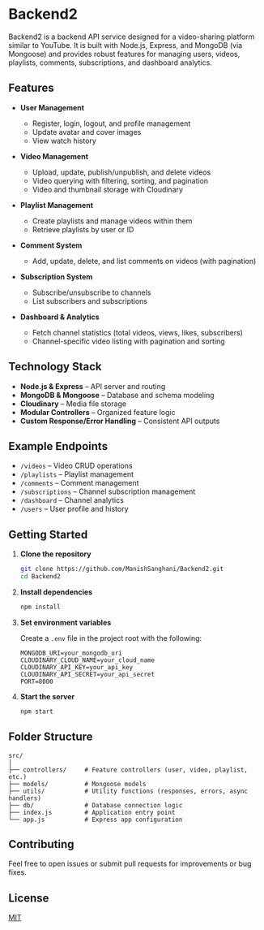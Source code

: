# Backend2

Backend2 is a backend API service designed for a video-sharing platform similar to YouTube. It is built with Node.js, Express, and MongoDB (via Mongoose) and provides robust features for managing users, videos, playlists, comments, subscriptions, and dashboard analytics.

## Features

- **User Management**
  - Register, login, logout, and profile management
  - Update avatar and cover images
  - View watch history

- **Video Management**
  - Upload, update, publish/unpublish, and delete videos
  - Video querying with filtering, sorting, and pagination
  - Video and thumbnail storage with Cloudinary

- **Playlist Management**
  - Create playlists and manage videos within them
  - Retrieve playlists by user or ID

- **Comment System**
  - Add, update, delete, and list comments on videos (with pagination)

- **Subscription System**
  - Subscribe/unsubscribe to channels
  - List subscribers and subscriptions

- **Dashboard & Analytics**
  - Fetch channel statistics (total videos, views, likes, subscribers)
  - Channel-specific video listing with pagination and sorting

## Technology Stack

- **Node.js & Express** – API server and routing
- **MongoDB & Mongoose** – Database and schema modeling
- **Cloudinary** – Media file storage
- **Modular Controllers** – Organized feature logic
- **Custom Response/Error Handling** – Consistent API outputs

## Example Endpoints

- `/videos` – Video CRUD operations
- `/playlists` – Playlist management
- `/comments` – Comment management
- `/subscriptions` – Channel subscription management
- `/dashboard` – Channel analytics
- `/users` – User profile and history

## Getting Started

1. **Clone the repository**
   ```bash
   git clone https://github.com/ManishSanghani/Backend2.git
   cd Backend2
   ```

2. **Install dependencies**
   ```bash
   npm install
   ```

3. **Set environment variables**

   Create a `.env` file in the project root with the following:
   ```
   MONGODB_URI=your_mongodb_uri
   CLOUDINARY_CLOUD_NAME=your_cloud_name
   CLOUDINARY_API_KEY=your_api_key
   CLOUDINARY_API_SECRET=your_api_secret
   PORT=8000
   ```

4. **Start the server**
   ```bash
   npm start
   ```

## Folder Structure

```
src/
│
├── controllers/     # Feature controllers (user, video, playlist, etc.)
├── models/          # Mongoose models
├── utils/           # Utility functions (responses, errors, async handlers)
├── db/              # Database connection logic
├── index.js         # Application entry point
└── app.js           # Express app configuration
```

## Contributing

Feel free to open issues or submit pull requests for improvements or bug fixes.

## License

[MIT](LICENSE)
